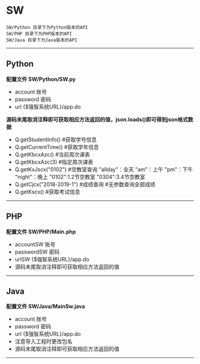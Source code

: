 # SW

```
SW/Python 目录下为Python版本的API
SW/PHP 目录下为PHP版本的API
SW/Java 目录下为Java版本的API
```

----
  
## Python

**配置文件 SW/Python/SW.py**
* account 账号
* password 密码
* url {$强智系统URL}/app.do

**源码末尾取消注释即可获取相应方法返回的值，json.loads()即可得到json格式数据**  
* Q.getStudentInfo() #获取学号信息
* Q.getCurrentTime() #获取学年信息
* Q.getKbcxAzc() #当前周次课表
* Q.getKbcxAzc(3) #指定周次课表
* Q.getKxJscx("0102") #空教室查询 "allday"：全天 "am"：上午 "pm"：下午 "night"：晚上 "0102":1.2节空教室 "0304":3.4节空教室
* Q.getCjcx("2018-2019-1") #成绩查询 #无参数查询全部成绩
* Q.getKscx() #获取考试信息

----
  
## PHP

**配置文件 SW/PHP/Main.php**
* accountSW 账号
* passwordSW 密码
* urlSW {$强智系统URL}/app.do
* 源码末尾取消注释即可获取相应方法返回的值
----
  
## Java

**配置文件 SW/Java/MainSw.java**
* account 账号
* password 密码
* url {$强智系统URL}/app.do
* 注意导入工程时更改包名
* 源码末尾取消注释即可获取相应方法返回的值

----

